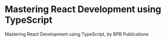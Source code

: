 # Mastering React Development using TypeScript
 Mastering React Development using TypeScript, by BPB Publications
